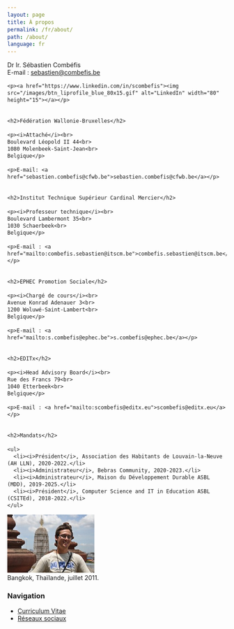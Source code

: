 ```yaml
---
layout: page
title: À propos
permalink: /fr/about/
path: /about/
language: fr
---
```


<div class="page-col-wrapper">
  <div class="page-col page-col-1">
    <p>Dr Ir. Sébastien Combéfis<br>
    E-mail : <a href="mailto:sebastien@combefis.be">sebastien@combefis.be</a></p>

    <p><a href="https://www.linkedin.com/in/scombefis"><img src="/images/btn_liprofile_blue_80x15.gif" alt="LinkedIn" width="80" height="15"></a></p>


    <h2>Fédération Wallonie-Bruxelles</h2>

    <p><i>Attaché</i><br>
    Boulevard Léopold II 44<br>
    1080 Molenbeek-Saint-Jean<br>
    Belgique</p>

    <p>E-mail: <a href="sebastien.combefis@cfwb.be">sebastien.combefis@cfwb.be</a></p>


    <h2>Institut Technique Supérieur Cardinal Mercier</h2>

    <p><i>Professeur technique</i><br>
    Boulevard Lambermont 35<br>
    1030 Schaerbeek<br>
    Belgique</p>

    <p>E-mail : <a href="mailto:combefis.sebastien@itscm.be">combefis.sebastien@itscm.be</a></p>


    <h2>EPHEC Promotion Sociale</h2>

    <p><i>Chargé de cours</i><br>
    Avenue Konrad Adenauer 3<br>
    1200 Woluwé-Saint-Lambert<br>
    Belgique</p>

    <p>E-mail : <a href="mailto:s.combefis@ephec.be">s.combefis@ephec.be</a></p>


    <h2>EDITx</h2>

    <p><i>Head Advisory Board</i><br>
    Rue des Francs 79<br>
    1040 Etterbeek<br>
    Belgique</p>

    <p>E-mail : <a href="mailto:scombefis@editx.eu">scombefis@editx.eu</a></p>


    <h2>Mandats</h2>

    <ul>
      <li><i>Président</i>, Association des Habitants de Louvain-la-Neuve (AH LLN), 2020-2022.</li>
      <li><i>Administrateur</i>, Bebras Community, 2020-2023.</li>
      <li><i>Administrateur</i>, Maison du Développement Durable ASBL (MDD), 2019-2025.</li>
      <li><i>Président</i>, Computer Science and IT in Education ASBL (CSITEd), 2018-2022.</li>
    </ul>
  </div>
  <div class="page-col page-col-2">
    <p><img src="/images/bangkok.jpg" alt="Bangkok, Thaïland, juillet 2011" width="200" height="133"><br>
    Bangkok, Thaïlande, juillet 2011.</p>
    <h3>Navigation</h3>
    <ul class="navigation">
      <li><a href="/fr/about/cv/">Curriculum Vitae</a></li>
      <li><a href="/fr/about/socialnetworks/">Réseaux sociaux</a></li>
    </ul>
  </div>
</div>
